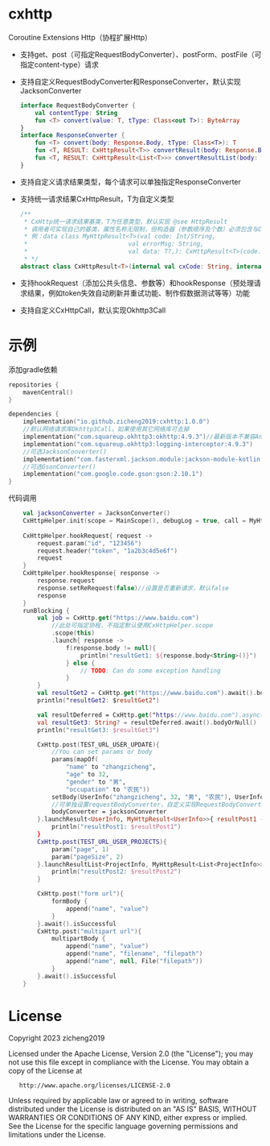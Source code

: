 # cxhttp

Coroutine Extensions Http（协程扩展Http）

- 支持get、post（可指定RequestBodyConverter）、postForm、postFile（可指定content-type）请求

- 支持自定义RequestBodyConverter和ResponseConverter，默认实现JacksonConverter

  ```kotlin
  interface RequestBodyConverter {
      val contentType: String
      fun <T> convert(value: T, tType: Class<out T>): ByteArray
  }
  interface ResponseConverter {
      fun <T> convert(body: Response.Body, tType: Class<T>): T
      fun <T, RESULT: CxHttpResult<T>> convertResult(body: Response.Body, resultType: Class<RESULT>): RESULT
      fun <T, RESULT: CxHttpResult<List<T>>> convertResultList(body: Response.Body, resultType: Class<RESULT>): RESULT
  }
  ```
  
- 支持自定义请求结果类型，每个请求可以单独指定ResponseConverter

- 支持统一请求结果CxHttpResult<T>，T为自定义类型

  ```kotlin
  /**
   * CxHttp统一请求结果基类，T为任意类型，默认实现 @see HttpResult
   * 调用者可实现自己的基类，属性名称无限制，但构造器（参数顺序及个数）必须包含与CxHttpResult一致的构造器
   * 例：data class MyHttpResult<T>(val code: Int/String,
   *                            val errorMsg: String,
   *                            val data: T?,): CxHttpResult<T>(code.toString(), errorMsg, data)
   * */
  abstract class CxHttpResult<T>(internal val cxCode: String, internal val cxMsg: String, internal val cxData: T?)
  ```

- 支持hookRequest（添加公共头信息、参数等）和hookResponse（预处理请求结果，例如token失效自动刷新并重试功能、制作假数据测试等等）功能

- 支持自定义CxHttpCall，默认实现Okhttp3Call

# 示例

添加gradle依赖

```kotlin
repositories {
    mavenCentral()
}

dependencies {
    implementation("io.github.zicheng2019:cxhttp:1.0.0")
    //默认网络请求库Okhttp3Call，如果使用其它网络库可去掉
    implementation("com.squareup.okhttp3:okhttp:4.9.3")//最新版本不兼容Android4.4
    implementation("com.squareup.okhttp3:logging-interceptor:4.9.3")
    //可选JacksonConverter()
    implementation("com.fasterxml.jackson.module:jackson-module-kotlin:2.14.2")
    //可选GsonConverter()
    implementation("com.google.code.gson:gson:2.10.1")
}
```

代码调用

```kotlin
    val jacksonConverter = JacksonConverter()
    CxHttpHelper.init(scope = MainScope(), debugLog = true, call = MyHttpCall(), converter = jacksonConverter)
    
    CxHttpHelper.hookRequest{ request ->
        request.param("id", "123456")
        request.header("token", "1a2b3c4d5e6f")
        request
    }
    CxHttpHelper.hookResponse{ response ->
        response.request
        response.setReRequest(false)//设置是否重新请求，默认false
        response
    }
    runBlocking {
        val job = CxHttp.get("https://www.baidu.com")
            //此处可指定协程，不指定默认使用CxHttpHelper.scope
            .scope(this)
        	.launch{ response ->
            	f(response.body != null){
                    println("resultGet1: ${response.body<String>()}")
                } else {
                    // TODO: Can do some exception handling
                }
        }
        val resultGet2 = CxHttp.get("https://www.baidu.com").await().bodyOrNull(String::class.java)
        println("resultGet2: $resultGet2")

        val resultDeferred = CxHttp.get("https://www.baidu.com").async()
        val resultGet3: String? = resultDeferred.await().bodyOrNull()
        println("resultGet3: $resultGet3")

        CxHttp.post(TEST_URL_USER_UPDATE){
            //You can set params or body
            params(mapOf(
                "name" to "zhangzicheng",
                "age" to 32,
                "gender" to "男",
                "occupation" to "农民"))
            setBody(UserInfo("zhangzicheng", 32, "男", "农民"), UserInfo::class.java)
            //可单独设置requestBodyConverter，自定义实现RequestBodyConverter接口即可，默认使用CxHttpHelper.init()设置的全局converter
            bodyConverter = jacksonConverter
        }.launchResult<UserInfo, MyHttpResult<UserInfo>>{ resultPost1 ->
            println("resultPost1: $resultPost1")
        }
        CxHttp.post(TEST_URL_USER_PROJECTS){
            param("page", 1)
            param("pageSize", 2)
        }.launchResultList<ProjectInfo, MyHttpResult<List<ProjectInfo>>>{ resultPost2 ->
            println("resultPost2: $resultPost2")
        }

        CxHttp.post("form url"){
            formBody {
                append("name", "value")
            }
        }.await().isSuccessful
        CxHttp.post("multipart url"){
            multipartBody {
                append("name", "value")
                append("name", "filename", "filepath")
                append("name", null, File("filepath"))
            }
        }.await().isSuccessful
    }
```

# License
Copyright 2023 zicheng2019

   Licensed under the Apache License, Version 2.0 (the "License");
   you may not use this file except in compliance with the License.
   You may obtain a copy of the License at

       http://www.apache.org/licenses/LICENSE-2.0

   Unless required by applicable law or agreed to in writing, software
   distributed under the License is distributed on an "AS IS" BASIS,
   WITHOUT WARRANTIES OR CONDITIONS OF ANY KIND, either express or implied.
   See the License for the specific language governing permissions and
   limitations under the License.
